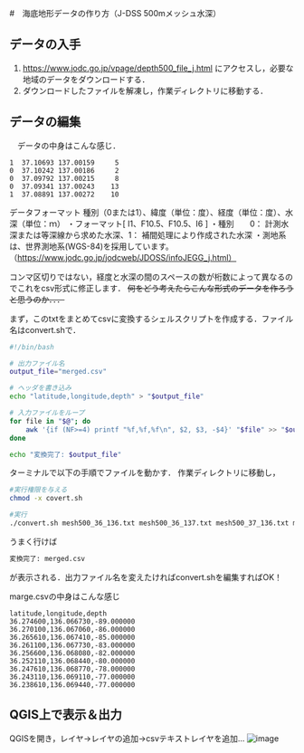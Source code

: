 #　海底地形データの作り方（J-DSS 500mメッシュ水深）
## データの入手
 1. https://www.jodc.go.jp/vpage/depth500_file_j.html にアクセスし，必要な地域のデータをダウンロードする．
 2. ダウンロードしたファイルを解凍し，作業ディレクトリに移動する．
## データの編集
　データの中身はこんな感じ．
 ```
 1  37.10693 137.00159     5
0  37.10242 137.00186     2
0  37.09792 137.00215     8
0  37.09341 137.00243    13
1  37.08891 137.00272    10
 ```

データフォーマット
種別（0または1）、緯度（単位：度）、経度（単位：度）、水深（単位：ｍ）
・フォーマット[ I1、F10.5、F10.5、I6 ]
・種別　　0： 計測水深または等深線から求めた水深、1： 補間処理により作成された水深
・測地系は、世界測地系(WGS-84)を採用しています。
（https://www.jodc.go.jp/jodcweb/JDOSS/infoJEGG_j.html）

コンマ区切りではない，経度と水深の間のスペースの数が桁数によって異なるのでこれをcsv形式に修正します．
~~何をどう考えたらこんな形式のデータを作ろうと思うのか．．．~~

まず，このtxtをまとめてcsvに変換するシェルスクリプトを作成する．ファイル名はconvert.shで．
```bash:convert.sh
#!/bin/bash

# 出力ファイル名
output_file="merged.csv"

# ヘッダを書き込み
echo "latitude,longitude,depth" > "$output_file"

# 入力ファイルをループ
for file in "$@"; do
    awk '{if (NF>=4) printf "%f,%f,%f\n", $2, $3, -$4}' "$file" >> "$output_file"
done

echo "変換完了: $output_file"
```

ターミナルで以下の手順でファイルを動かす．
作業ディレクトリに移動し，
```bash
#実行権限を与える
chmod -x covert.sh
```
```bash
#実行
./convert.sh mesh500_36_136.txt mesh500_36_137.txt mesh500_37_136.txt mesh500_37_137.txt 
```
うまく行けば
```bash
変換完了: merged.csv
```
が表示される．出力ファイル名を変えたければconvert.shを編集すればOK！

marge.csvの中身はこんな感じ
```csv
latitude,longitude,depth
36.274600,136.066730,-89.000000
36.270100,136.067060,-86.000000
36.265610,136.067410,-85.000000
36.261100,136.067730,-83.000000
36.256600,136.068080,-82.000000
36.252110,136.068440,-80.000000
36.247610,136.068770,-78.000000
36.243110,136.069110,-77.000000
36.238610,136.069440,-77.000000
```

## QGIS上で表示＆出力
QGISを開き，レイヤ→レイヤの追加→csvテキストレイヤを追加...
![image](https://github.com/user-attachments/assets/e6587366-b4d9-4523-ad69-eb8368d2ac34)